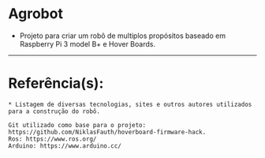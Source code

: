 # Agrobot
  * Projeto para criar um robô de multiplos propósitos baseado em Raspberry Pi 3 model B+ e Hover Boards.

---
   
   # Referência(s):
    * Listagem de diversas tecnologias, sites e outros autores utilizados para a construção do robô.
   
    Git utilizado como base para o projeto: https://github.com/NiklasFauth/hoverboard-firmware-hack.
    Ros: https://www.ros.org/
    Arduino: https://www.arduino.cc/
